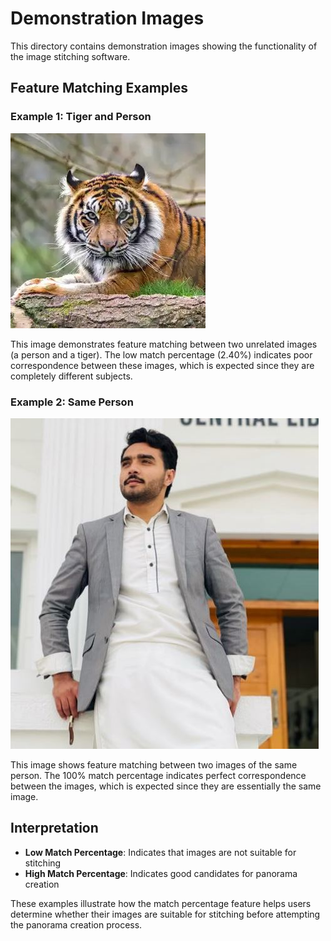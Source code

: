 # Demonstration Images

This directory contains demonstration images showing the functionality of the image stitching software.

## Feature Matching Examples

### Example 1: Tiger and Person
![Feature Matching Example 1](feature_matching_tiger.jpg)

This image demonstrates feature matching between two unrelated images (a person and a tiger). The low match percentage (2.40%) indicates poor correspondence between these images, which is expected since they are completely different subjects.

### Example 2: Same Person
![Feature Matching Example 2](feature_matching_person.jpg)

This image shows feature matching between two images of the same person. The 100% match percentage indicates perfect correspondence between the images, which is expected since they are essentially the same image.

## Interpretation

- **Low Match Percentage**: Indicates that images are not suitable for stitching
- **High Match Percentage**: Indicates good candidates for panorama creation

These examples illustrate how the match percentage feature helps users determine whether their images are suitable for stitching before attempting the panorama creation process. 